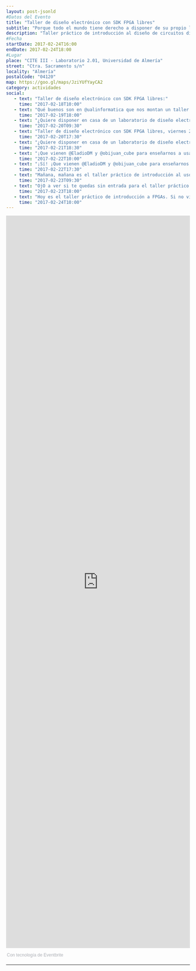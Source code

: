 ```yaml
---
layout: post-jsonld
#Datos del Evento
title: "Taller de diseño electrónico con SDK FPGA libres"
subtitle: "Porque todo el mundo tiene derecho a disponer de su propio laboratorio de diseño de circuitos electrónicos"
description: "Taller práctico de introducción al diseño de circuitos digitales usando el SDK Icestorm + Icestudio"
#Fecha
startDate: 2017-02-24T16:00
endDate: 2017-02-24T18:00
#Lugar
place: "CITE III - Laboratorio 2.01, Universidad de Almería"
street: "Ctra. Sacramento s/n"
locality: "Almería"
postalCode: "04120"
map: https://goo.gl/maps/JziYUfYayCA2
category: actividades
social:
   - text: "Taller de diseño electrónico con SDK FPGA libres:"
     time: "2017-02-18T10:00"
   - text: "Qué buenos son en @ualinformatica que nos montan un taller de FPGAs con software libre con @EladioDM y @obijuan_cube"
     time: "2017-02-19T18:00"
   - text: "¿Quiere disponer en casa de un laboratorio de diseño electrónico por un módico precio? #PregúntemeCómo"
     time: "2017-02-20T09:30"
   - text: "Taller de diseño electrónico con SDK FPGA libres, viernes 24"
     time: "2017-02-20T17:30"
   - text: "¿Quiere disponer en casa de un laboratorio de diseño electrónico por un módico precio? #PregúntemeCómo"
     time: "2017-02-21T18:30"
   - text: "¡Que vienen @EladioDM y @obijuan_cube para enseñarnos a usar las Icezun Alhambras!"
     time: "2017-02-22T10:00"
   - text: "¡Sí! ¡Que vienen @EladioDM y @obijuan_cube para enseñarnos a usar las Icezun Alhambras!"
     time: "2017-02-22T17:30"
   - text: "Mañana, mañana es el taller práctico de introducción al uso de FPGAs con sw libre #SAV"
     time: "2017-02-23T09:30"     
   - text: "OjO a ver si te quedas sin entrada para el taller práctico de introducción a FPGAs"
     time: "2017-02-23T18:00"     
   - text: "Hoy es el taller práctico de introducción a FPGAs. Si no vienes no podrás decir que estuviste aquí"
     time: "2017-02-24T10:00"       
---
```

<div style="width:100%; text-align:left;" ><iframe  src="https://www.eventbrite.es/e/entradas-taller-de-diseno-electronico-con-sdk-fpga-libres-32165828860?ref=eweb" frameborder="0" height="2000" width="100%" vspace="0" hspace="0" marginheight="5" marginwidth="5" scrolling="auto" allowtransparency="true"></iframe><div style="font-family:Helvetica, Arial; font-size:12px; padding:10px 0 5px; margin:2px; width:100%; text-align:left;" ><a class="powered-by-eb" style="color: #ADB0B6; text-decoration: none;" target="_blank" href="http://www.eventbrite.es/">Con tecnología de Eventbrite</a></div></div>


---
